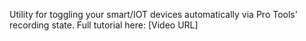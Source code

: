 Utility for toggling your smart/IOT devices automatically via Pro Tools' recording state.
Full tutorial here: [Video URL]
